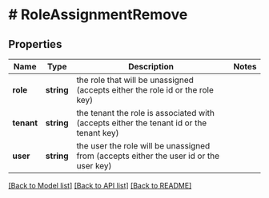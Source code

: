 # # RoleAssignmentRemove

## Properties

Name | Type | Description | Notes
------------ | ------------- | ------------- | -------------
**role** | **string** | the role that will be unassigned (accepts either the role id or the role key) |
**tenant** | **string** | the tenant the role is associated with (accepts either the tenant id or the tenant key) |
**user** | **string** | the user the role will be unassigned from (accepts either the user id or the user key) |

[[Back to Model list]](../../README.md#models) [[Back to API list]](../../README.md#endpoints) [[Back to README]](../../README.md)

